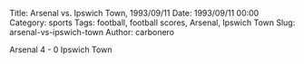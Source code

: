 Title: Arsenal vs. Ipswich Town, 1993/09/11
Date: 1993/09/11 00:00
Category: sports
Tags: football, football scores, Arsenal, Ipswich Town
Slug: arsenal-vs-ipswich-town
Author: carbonero


Arsenal 4 - 0 Ipswich Town
